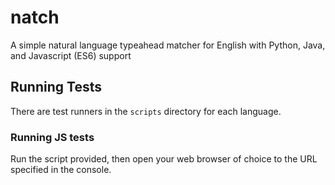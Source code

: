 # natch
A simple natural language typeahead matcher for English with Python, Java,
and Javascript (ES6) support

## Running Tests
There are test runners in the `scripts` directory for each language.

### Running JS tests
Run the script provided, then open your web browser of choice to the
URL specified in the console.
